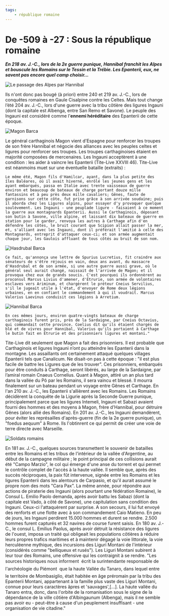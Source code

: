 ```yaml
---
tags:
    - république romaine
---
```


# De -509 à -27 : Sous la république romaine

**_En 218 av. J.-C., lors de la 2e guerre punique, Hannibal franchit les Alpes et bouscule les Romains sur le Tessin et la Trébie. Les Epanterii, eux, ne savent pas encore quel camp choisir..._**

![Le passage des Alpes par Hannibal]()

Ils n'ont donc pas bougé (à priori) entre 240 et 219 av. J.-C., lors de conquêtes romaines en Gaule Cisalpine contre les Celtes. Mais tout change l’été 204 av. J.-C., lors d'une guerre avec la tribu côtière des ligures Ingauni (dont la capitale est Albenga, entre San Remo et Savone). Le peuple des Ingauni est considéré comme l'**ennemi héréditaire** des Epanterii de cette époque.

![Magon Barca]()

Le général carthaginois Magon vient d'Espagne pour renforcer les troupes de son frère Hannibal et négocie des alliances avec les peuples celtes et ligures pour renforcer ses troupes. Les troupes carthaginoises étaient en majorité composées de mercenaires. Les Ingauni acceptèrent à une condition : les aider à vaincre les Epanterii (Tite-Live XXVIII 46). Tite-Live est néanmoins muet sur une éventuelle bataille (extraits) :

``` text
Le même été, Magon fils d'Hamilcar, ayant, dans la plus petite des îles Baléares, où il avait hiverné, enrôlé les jeunes gens et les ayant embarqués, passa en Italie avec trente vaisseaux de guerre environ et beaucoup de bateaux de charge portant douze mille fantassins et à peu près deux mille cavaliers; Gênes, faute de garnisons sur cette côte, fut prise grâce à son arrivée soudaine; puis il aborda chez les Ligures alpins, pour essayer d'y provoquer quelque soulèvement. Les Ingauni - une peuplade ligure - faisaient à ce moment la guerre aux montagnards Epanterii. Aussi le Carthaginois, déposant son butin à Savone, ville alpine, et laissant dix bateaux de guerre en station pour le garder, renvoya les autres à Carthage afin d'en défendre les côtes, le bruit courant que Scipion allait passer la mer, et, s'alliant avec les Ingauni, dont il préférait l'amitié à celle des Montagnards, entreprit d'attaquer ceux-ci; et son armée augmentait chaque jour, les Gaulois affluant de tous côtés au bruit de son nom.
```

![Hasdrubal Barca]()

```text
Ce fait, qu'annonça une lettre de Spurius Lucretius, fit craindre aux sénateurs de s'être réjouis en vain, deux ans avant, du massacre d'Hasdrubal et de son armée, si une autre guerre aussi grave, où le général seul aurait changé, naissait de l'arrivée de Magon; et il provoqua chez eux de grands soucis. C'est pourquoi ils ordonnèrent au proconsul Marcus Livius d'amener, d'Étrurie, son armée de volontaires esclaves vers Ariminum, et chargèrent le préteur Cneius Servilius, s'il le jugeait utile à l'état, d'envoyer de Rome deux légions urbaines, en en confiant le commandement à qui il voudrait. Marcus Valerius Laevinus conduisit ces légions à Arretium.
```

![Hannibal Barca]()

```text
En ces mêmes jours, environ quatre-vingts bateaux de charge carthaginois furent pris, près de la Sardaigne, par Cneius Octavius, qui commandait cette province. Coelius dit qu'ils étaient chargés de blé et de vivres pour Hannibal, Valerius qu'ils portaient à Carthage le butin fait en Étrurie et des prisonniers ligures et montani."
```

Tite-Live dit seulement que Magon a fait des prisonniers. Il est probable que Carthaginois et ligures Ingauni n’ont pu atteindre les Epanterii dans la montagne. Les assaillants ont certainement attaqué quelques villages Epanterii tels que Canalicum. Ne disait-on pas à cette époque : "il est plus facile de battre les Ligures que de les trouver".
Ces prisonniers, embarqués pour être conduits à Carthage, seront libérés, au large de la Sardaigne, par l’amiral romain Cnaeus Cornelius. Quant à Magon, attiré un an plus tard dans la vallée du Pô par les Romains, il sera vaincu et blessé. Il mourra finalement sur un bateau pendant un voyage entre Gênes et Carthage.
En l'an 210 av. J.-C., les Epanterii s'allièrent avec les Romains. Les Romains décidèrent la conquête de la Ligurie après la Seconde Guerre punique, principalement parce que les ligures Intemeli, Ingauni et Sabazi avaient fourni des hommes et des moyens à Magon, frère d'Hannibal, pour détruire Gênes (alors allié des Romains).
En 201 av. J.-C., les Ingauni demandèrent, pour éviter les représailles d'après-guerre (fin de la 2e guerre punique), un "foedus aequum" à Rome. Ils l'obtinrent ce qui permit de créer une voie de terre directe avec Marseille.

![Soldats romains]()

En 181 av. J.-C., quelques sources transmettent le souvenir de batailles entre les Romains et les tribus de l'intérieur de la vallée d'Argentine, au début de la campagne militaire ; le point principal de ces collisions aurait été "Campo Marzio", le col qui émerge d'une anse du torrent et qui permet le contrôle complet de l'accès à la haute vallée. Il semble que, après des succès réciproques, la paix fût intervenue, signée entre les Romains et les ligures Epanterii dans les alentours de Carpasio, et qu'il aurait assumé le propre nom des mots "Cara Pax". La même année, pour répondre aux actions de piraterie des Ingauni (alors pourtant une fédération Romaine), le Consul L. Emilio Paolo demanda, après avoir battu les Sabazi (dont la capitale est Vado, à côté de Savone), une capitulation sans condition des Ingauni. Ceux-ci l'attaquèrent par surprise. A son secours, il lui fut envoyé des renforts et une flotte avec à son commandement Caio Matieno. En peu de jours, les Ingauni perdirent 15.000 hommes et durent se rendre. 2.500 hommes furent capturés et 32 navires de course furent saisis.
En 180 av. J.-C., le consul L. Emilius Paolus, après avoir détruit la résistance des ligures de l'ouest, imposa un traité qui obligeait les populations côtières à réduire leurs propres trafics maritimes et à maintenir dégagé la voie littorale, la voie herculéenne mythique, des incursions des Liguri Montani de l'intérieur (considérés comme "belliqueux et rusés"). Les Liguri Montani subirent à leur tour des Romains, une offensive qui les contraignit à se rendre.
"Les sources historiques nous informent  écrit la surintendante responsable de l'archéologie du Piémont  que la haute Vallée du Tanaro, dans lequel entre le territoire de Mombasiglio, était habitée en âge préromain par la tribu des Epanterii Montani, appartenant à la famille plus vaste des Liguri Montani, connue pour leurs caractères âpres et 'sauvages',[...]. La haute vallée du Tanaro entra, donc, dans l'orbite de la romanisation sous le signe de la dépendance de la ville côtière d'Albingaunum (Albenga), mais il ne semble pas avoir eu - peut-être à cause d'un peuplement insuffisant - une organisation de vie citadine."
